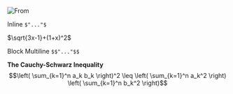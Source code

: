  ![From](https://github.blog/changelog/2022-05-19-render-mathematical-expressions-in-markdown/)

Inline `$"..."$`

$\sqrt{3x-1}+(1+x)^2$


Block Multiline `$$"..."$$`

 **The Cauchy-Schwarz Inequality**
$$\left( \sum_{k=1}^n a_k b_k \right)^2 \leq \left( \sum_{k=1}^n a_k^2 \right) \left( \sum_{k=1}^n b_k^2 \right)$$
